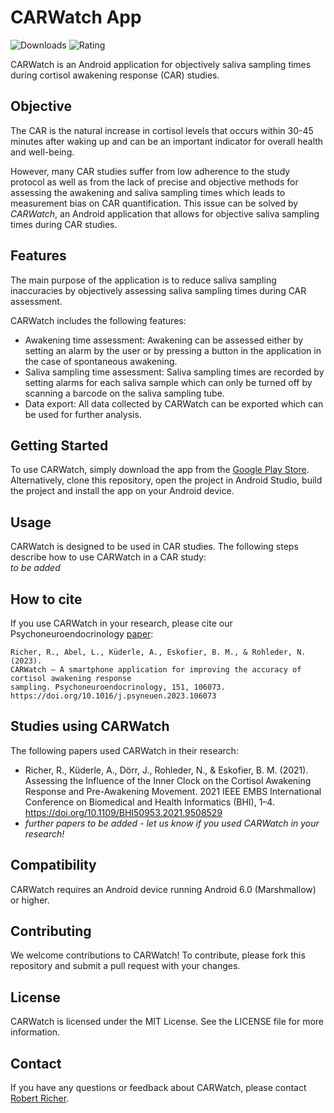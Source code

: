 # CARWatch App

![Downloads](https://PlayBadges.pavi2410.me/badge/downloads?id=de.fau.cs.mad.carwatch&pretty)
![Rating](https://PlayBadges.pavi2410.me/badge/ratings?id=de.fau.cs.mad.carwatch&pretty)

CARWatch is an Android application for objectively saliva sampling times during 
cortisol awakening response (CAR) studies.


## Objective
The CAR is the natural increase in cortisol levels that occurs within 30-45 minutes after waking up 
and can be an important indicator for overall health and well-being.

However, many CAR studies suffer from low adherence to the study protocol as well as from the 
lack of precise and objective methods for assessing the awakening and saliva sampling times which 
leads to measurement bias on CAR quantification. This issue can be solved by *CARWatch*, an Android
application that allows for objective saliva sampling times during CAR studies.


## Features
The main purpose of the application is to reduce saliva sampling inaccuracies by 
objectively assessing saliva sampling times during CAR assessment. 

CARWatch includes the following features:
* Awakening time assessment: Awakening can be assessed either by setting an alarm by the user 
  or by pressing a button in the application in the case of spontaneous awakening.
* Saliva sampling time assessment: Saliva sampling times are recorded by setting alarms for 
  each saliva sample which can only be turned off by scanning a barcode on the saliva sampling tube.
* Data export: All data collected by CARWatch can be exported which can be used for 
  further analysis.

## Getting Started
To use CARWatch, simply download the app from the 
[Google Play Store](https://play.google.com/store/apps/details?id=de.fau.cs.mad.carwatch).
Alternatively, clone this repository, open the project in Android Studio, build the project and
install the app on your Android device.

## Usage
CARWatch is designed to be used in CAR studies. The following steps describe how to use CARWatch
in a CAR study:  
*to be added*


## How to cite
If you use CARWatch in your research, please cite our Psychoneuroendocrinology 
[paper](https://www.sciencedirect.com/science/article/pii/S0306453023000513):

```
Richer, R., Abel, L., Küderle, A., Eskofier, B. M., & Rohleder, N. (2023). 
CARWatch – A smartphone application for improving the accuracy of cortisol awakening response 
sampling. Psychoneuroendocrinology, 151, 106073. https://doi.org/10.1016/j.psyneuen.2023.106073
```

## Studies using CARWatch
The following papers used CARWatch in their research:
* Richer, R., Küderle, A., Dörr, J., Rohleder, N., & Eskofier, B. M. (2021). 
  Assessing the Influence of the Inner Clock on the Cortisol Awakening Response and 
  Pre-Awakening Movement. 2021 IEEE EMBS International Conference on Biomedical and Health 
  Informatics (BHI), 1–4. https://doi.org/10.1109/BHI50953.2021.9508529
* *further papers to be added - let us know if you used CARWatch in your research!*


## Compatibility
CARWatch requires an Android device running Android 6.0 (Marshmallow) or higher.

## Contributing
We welcome contributions to CARWatch! To contribute, please fork this repository 
and submit a pull request with your changes.

## License
CARWatch is licensed under the MIT License. See the LICENSE file for more information.

## Contact
If you have any questions or feedback about CARWatch, please contact 
[Robert Richer](mailto:robert.richer@fau.de).



